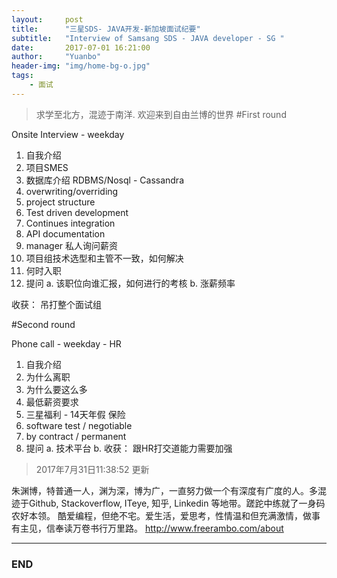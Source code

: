 ```yaml
---
layout:     post
title:      "三星SDS- JAVA开发-新加坡面试纪要"
subtitle:   "Interview of Samsang SDS - JAVA developer - SG "
date:       2017-07-01 16:21:00
author:     "Yuanbo"
header-img: "img/home-bg-o.jpg"
tags:
    - 面试
---
```


> 求学至北方，混迹于南洋. 欢迎来到自由兰博的世界
#First round

Onsite Interview - weekday 

1. 自我介绍
2. 项目SMES
3. 数据库介绍 RDBMS/Nosql - Cassandra  
4. overwriting/overriding
5. project structure
6. Test driven development
7. Continues integration
8. API documentation
9. manager 私人询问薪资
10. 项目组技术选型和主管不一致，如何解决
11. 何时入职
12. 提问 
    a. 该职位向谁汇报，如何进行的考核
    b. 涨薪频率

收获： 吊打整个面试组 

#Second round

Phone call - weekday - HR

1. 自我介绍 
2. 为什么离职
3. 为什么要这么多
4. 最低薪资要求
5. 三星福利 - 14天年假 保险
6. software test / negotiable
7. by contract / permanent
8. 提问 
    a. 技术平台
    b. 
收获： 跟HR打交道能力需要加强

> 2017年7月31日11:38:52 更新

朱渊博，特普通一人，渊为深，博为广，一直努力做一个有深度有广度的人。多混迹于Github, Stackoverflow, ITeye, 知乎, Linkedin 等地带。蹉跎中练就了一身码农好本领。 酷爱编程，但绝不宅。爱生活，爱思考，性情温和但充满激情，做事有主见，信奉读万卷书行万里路。
<http://www.freerambo.com/about>

---

### END

